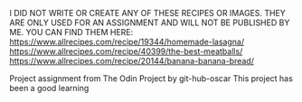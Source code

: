 I DID NOT WRITE OR CREATE ANY OF THESE RECIPES OR IMAGES. 
THEY ARE ONLY USED FOR AN ASSIGNMENT AND WILL NOT BE PUBLISHED BY ME.
YOU CAN FIND THEM HERE:
https://www.allrecipes.com/recipe/19344/homemade-lasagna/
https://www.allrecipes.com/recipe/40399/the-best-meatballs/
https://www.allrecipes.com/recipe/20144/banana-banana-bread/


Project assignment from The Odin Project by git-hub-oscar
This project has been a good learning